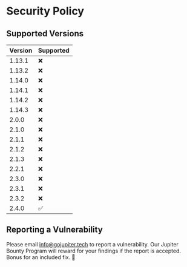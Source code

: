# Security Policy

## Supported Versions

| Version | Supported          |
| ------- | ------------------ |
| 1.13.1   | :x: |
| 1.13.2   | :x: |
| 1.14.0   | :x: |
| 1.14.1   | :x: |
| 1.14.2   | :x: |
| 1.14.3   | :x: |
| 2.0.0   | :x: |
| 2.1.0   | :x: |
| 2.1.1   | :x: |
| 2.1.2   | :x: |
| 2.1.3   | :x: |
| 2.2.1   | :x: |
| 2.3.0   | :x: |
| 2.3.1   | :x: |
| 2.3.2   | :x: |
| 2.4.0   | :white_check_mark: |

## Reporting a Vulnerability


Please email info@gojupiter.tech to report a vulnerability. Our 
Jupiter Bounty Program will reward for your findings if the report
is accepted. Bonus for an included fix. :tada:
